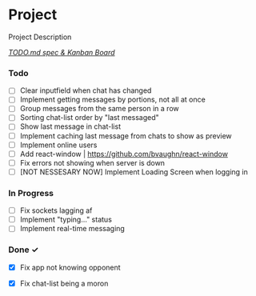 # Project

Project Description

<em>[TODO.md spec & Kanban Board](https://bit.ly/3fCwKfM)</em>

### Todo

- [ ] Clear inputfield when chat has changed  
- [ ] Implement getting messages by portions, not all at once  
- [ ] Group messages from the same person in a row  
- [ ] Sorting chat-list order by "last messaged"  
- [ ] Show last message in chat-list  
- [ ] Implement caching last message from chats to show as preview  
- [ ] Implement online users  
- [ ] Add react-window | https://github.com/bvaughn/react-window  
- [ ] Fix errors not showing when server is down  
- [ ] [NOT NESSESARY NOW] Implement Loading Screen when logging in  

### In Progress

- [ ] Fix sockets lagging af  
- [ ] Implement "typing..." status  
- [ ] Implement real-time messaging  

### Done ✓

- [x] Fix app not knowing opponent  
- [x] Fix chat-list being a moron  

